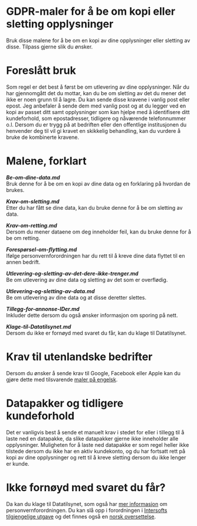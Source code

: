 # GDPR-maler for å be om kopi eller sletting opplysninger

Bruk disse malene for å be om en kopi av dine opplysninger eller sletting av disse. Tilpass gjerne slik du ønsker.

# Foreslått bruk

Som regel er det best å først be om utlevering av dine opplysninger. Når du har gjennomgått det du mottar, kan du be om sletting av det du mener det ikke er noen grunn til å lagre. Du kan sende disse kravene i vanlig post eller epost. Jeg anbefaler å sende dem med vanlig post og at du legger ved en kopi av passet ditt samt opplysninger som kan hjelpe med å identifisere ditt kundeforhold, som epostadresser, tidligere og nåværende telefonnummer o.l. Dersom du er trygg på at bedriften eller den offentlige institusjonen du henvender deg til vil gi kravet en skikkelig behandling, kan du vurdere å bruke de kombinerte kravene.

# Malene, forklart

***Be-om-dine-data.md***<br/>
Bruk denne for å be om en kopi av dine data og en forklaring på hvordan de brukes.

***Krav-om-sletting.md***<br/>
Etter du har fått se dine data, kan du bruke denne for å be om sletting av data.

***Krav-om-retting.md***<br/>
Dersom du mener dataene om deg inneholder feil, kan du bruke denne for å be om retting.

***Forespørsel-om-flytting.md***<br/>
Ifølge personvernforordningen har du rett til å kreve dine data flyttet til en annen bedrift.

***Utlevering-og-sletting-av-det-dere-ikke-trenger.md***<br/>
Be om utlevering av dine data og sletting av det som er overflødig.

***Utlevering-og-sletting-av-data.md***<br/>
Be om utlevering av dine data og at disse deretter slettes.

***Tillegg-for-annonse-IDer.md***<br/>
Inkluder dette dersom du også ønsker informasjon om sporing på nett.

***Klage-til-Datatilsynet.md***<br/>
Dersom du ikke er fornøyd med svaret du får, kan du klage til Datatilsynet.

# Krav til utenlandske bedrifter

Dersom du ønsker å sende krav til Google, Facebook eller Apple kan du gjøre dette med tilsvarende [maler på engelsk](https://github.com/gdpraid/GDPR-Claim-Templates).

# Datapakker og tidligere kundeforhold

Det er vanligvis best å sende et manuelt krav i stedet for eller i tillegg til å laste ned en datapakke, da slike datapakker gjerne ikke inneholder alle opplysninger. Muligheten for å laste ned datapakke er som regel heller ikke tilstede dersom du ikke har en aktiv kundekonto, og du har fortsatt rett på kopi av dine opplysninger og rett til å kreve sletting dersom du ikke lenger er kunde.

# Ikke fornøyd med svaret du får?

Da kan du klage til Datatilsynet, som også har [mer informasjon](https://www.datatilsynet.no/regelverk-og-skjema/nye-personvernregler/) om personvernforordningen. Du kan slå opp i forordningen i [Intersofts tilgjengelige utgave](https://gdpr-info.eu/) og det finnes også en [norsk oversettelse](https://www.datatilsynet.no/globalassets/global/regelverk-skjema/forordningen/uoffisiell-norsk-oversettelse-av-personvernforordningen.pdf).
